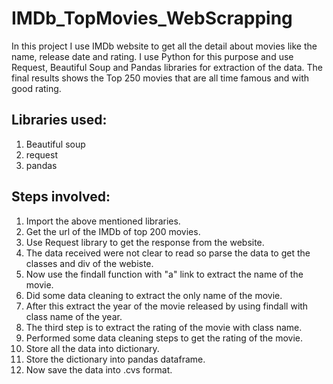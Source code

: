 # IMDb_TopMovies_WebScrapping
In this project I use IMDb website to get all the detail about movies like the name, release date and rating. I use Python for this purpose and use Request, Beautiful Soup and Pandas libraries for extraction of the data. The final results shows the Top 250 movies that are all time famous and with good rating.


## Libraries used:
1. Beautiful soup
2. request
3. pandas


## Steps involved:
1. Import the above mentioned libraries.
2. Get the url of the IMDb of top 200 movies.
3. Use Request library to get the response from the website.
4. The data received were not clear to read so parse the data to get the classes and div of the webiste.
5. Now use the findall function with "a" link to extract the name of the movie.
6. Did some data cleaning to extract the only name of the movie.
7. After this extract the year of the movie released by using findall with class name of the year.
8. The third step is to extract the rating of the movie with class name.
9. Performed some data cleaning steps to get the rating of the movie.
10. Store all the data into dictionary.
11. Store the dictionary into pandas dataframe.
12. Now save the data into .cvs format.

